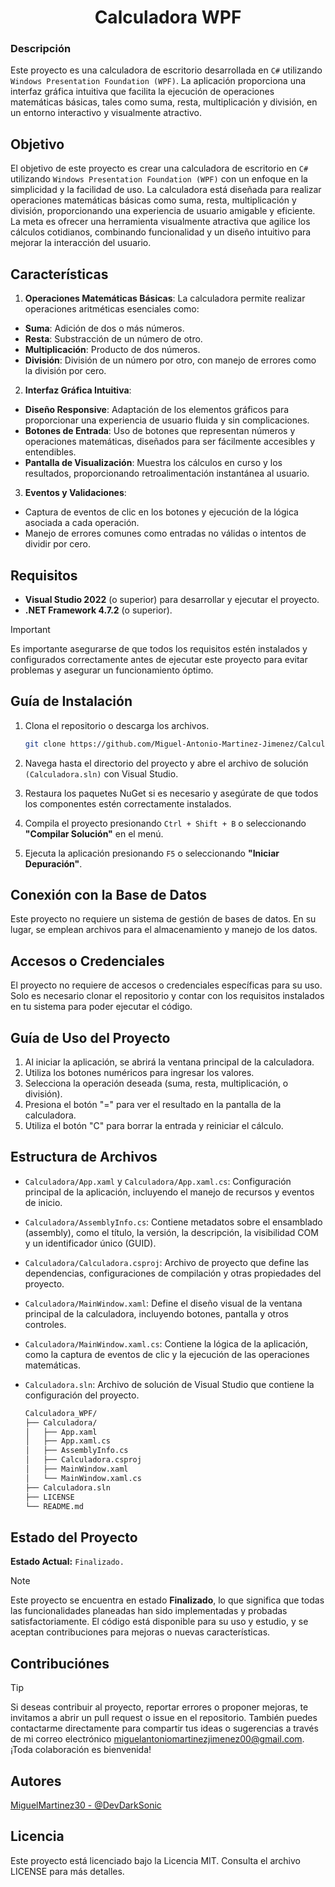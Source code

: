 <div align="center">

# Calculadora WPF
</div>

### Descripción
Este proyecto es una calculadora de escritorio desarrollada en `C#` utilizando `Windows Presentation Foundation (WPF)`. La aplicación proporciona una interfaz gráfica intuitiva que facilita la ejecución de operaciones matemáticas básicas, tales como suma, resta, multiplicación y división, en un entorno interactivo y visualmente atractivo.

## Objetivo
El objetivo de este proyecto es crear una calculadora de escritorio en `C#` utilizando `Windows Presentation Foundation (WPF)` con un enfoque en la simplicidad y la facilidad de uso. La calculadora está diseñada para realizar operaciones matemáticas básicas como suma, resta, multiplicación y división, proporcionando una experiencia de usuario amigable y eficiente. La meta es ofrecer una herramienta visualmente atractiva que agilice los cálculos cotidianos, combinando funcionalidad y un diseño intuitivo para mejorar la interacción del usuario.

## Características
1. **Operaciones Matemáticas Básicas**: La calculadora permite realizar operaciones aritméticas esenciales como:
 - **Suma**: Adición de dos o más números.
 - **Resta**: Substracción de un número de otro.
 - **Multiplicación**: Producto de dos números.
 - **División**: División de un número por otro, con manejo de errores como la división por cero.
2. **Interfaz Gráfica Intuitiva**:
 - **Diseño Responsive**: Adaptación de los elementos gráficos para proporcionar una experiencia de usuario fluida y sin complicaciones.
 - **Botones de Entrada**: Uso de botones que representan números y operaciones matemáticas, diseñados para ser fácilmente accesibles y entendibles.
 - **Pantalla de Visualización**: Muestra los cálculos en curso y los resultados, proporcionando retroalimentación instantánea al usuario.
3. **Eventos y Validaciones**:
 - Captura de eventos de clic en los botones y ejecución de la lógica asociada a cada operación.
 - Manejo de errores comunes como entradas no válidas o intentos de dividir por cero.

## Requisitos
- **Visual Studio 2022** (o superior) para desarrollar y ejecutar el proyecto.
- **.NET Framework 4.7.2** (o superior).
> [!Important]
> Es importante asegurarse de que todos los requisitos estén instalados y configurados correctamente antes de ejecutar este proyecto para evitar problemas y asegurar un funcionamiento óptimo.

## Guía de Instalación
1. Clona el repositorio o descarga los archivos.
   
   ```bash
   git clone https://github.com/Miguel-Antonio-Martinez-Jimenez/Calculadora_WPF.git
3. Navega hasta el directorio del proyecto y abre el archivo de solución `(Calculadora.sln)` con Visual Studio.
4. Restaura los paquetes NuGet si es necesario y asegúrate de que todos los componentes estén correctamente instalados.
5. Compila el proyecto presionando `Ctrl + Shift + B` o seleccionando **"Compilar Solución"** en el menú.
6. Ejecuta la aplicación presionando `F5` o seleccionando **"Iniciar Depuración"**.

## Conexión con la Base de Datos
Este proyecto no requiere un sistema de gestión de bases de datos. En su lugar, se emplean archivos para el almacenamiento y manejo de los datos.

## Accesos o Credenciales
El proyecto no requiere de accesos o credenciales específicas para su uso. Solo es necesario clonar el repositorio y contar con los requisitos instalados en tu sistema para poder ejecutar el código.

## Guía de Uso del Proyecto
1. Al iniciar la aplicación, se abrirá la ventana principal de la calculadora.
2. Utiliza los botones numéricos para ingresar los valores.
3. Selecciona la operación deseada (suma, resta, multiplicación, o división).
4. Presiona el botón "=" para ver el resultado en la pantalla de la calculadora.
5. Utiliza el botón "C" para borrar la entrada y reiniciar el cálculo.

## Estructura de Archivos
- `Calculadora/App.xaml` y `Calculadora/App.xaml.cs`: Configuración principal de la aplicación, incluyendo el manejo de recursos y eventos de inicio.
- `Calculadora/AssemblyInfo.cs`: Contiene metadatos sobre el ensamblado (assembly), como el título, la versión, la descripción, la visibilidad COM y un identificador único (GUID).
- `Calculadora/Calculadora.csproj`: Archivo de proyecto que define las dependencias, configuraciones de compilación y otras propiedades del proyecto.
- `Calculadora/MainWindow.xaml`: Define el diseño visual de la ventana principal de la calculadora, incluyendo botones, pantalla y otros controles.
- `Calculadora/MainWindow.xaml.cs`: Contiene la lógica de la aplicación, como la captura de eventos de clic y la ejecución de las operaciones matemáticas.
- `Calculadora.sln`: Archivo de solución de Visual Studio que contiene la configuración del proyecto.

  ```bash
  Calculadora_WPF/
  ├── Calculadora/
  │   ├── App.xaml
  │   ├── App.xaml.cs
  │   ├── AssemblyInfo.cs
  │   ├── Calculadora.csproj
  │   ├── MainWindow.xaml
  │   └── MainWindow.xaml.cs
  ├── Calculadora.sln
  ├── LICENSE
  └── README.md

## Estado del Proyecto
**Estado Actual:** `Finalizado.`
> [!Note]
> Este proyecto se encuentra en estado **Finalizado**, lo que significa que todas las funcionalidades planeadas han sido implementadas y probadas satisfactoriamente. El código está disponible para su uso y estudio, y se aceptan contribuciones para mejoras o nuevas características.
<!--### Posibles Estados del Proyecto
- **Inicios:** El proyecto está en sus etapas iniciales de planificación y desarrollo. Apenas se están definiendo los requisitos y comenzando la implementación básica.
- **En Desarrollo:** El proyecto está en plena fase de desarrollo, con funcionalidades siendo añadidas y pruebas en curso. Puede contener errores o estar sujeto a cambios importantes.
- **Finalizado:** El proyecto ha alcanzado sus objetivos iniciales, con todas las funcionalidades implementadas y probadas. Puede recibir mantenimiento o mejoras menores.
- **Mantenimiento:** El proyecto está completo, pero sigue recibiendo actualizaciones menores, corrección de errores o mejoras en la documentación y el rendimiento.
- **Abandonado:** El desarrollo ha sido detenido y no se planean futuras actualizaciones ni mantenimiento. -->

## Contribuciónes
> [!Tip]
> Si deseas contribuir al proyecto, reportar errores o proponer mejoras, te invitamos a abrir un pull request o issue en el repositorio. También puedes contactarme directamente para compartir tus ideas o sugerencias a través de mi correo electrónico miguelantoniomartinezjimenez00@gmail.com. ¡Toda colaboración es bienvenida!

## Autores
[MiguelMartinez30 - @DevDarkSonic](https://github.com/Miguel-Antonio-Martinez-Jimenez)

## Licencia
Este proyecto está licenciado bajo la Licencia MIT. Consulta el archivo LICENSE para más detalles.

